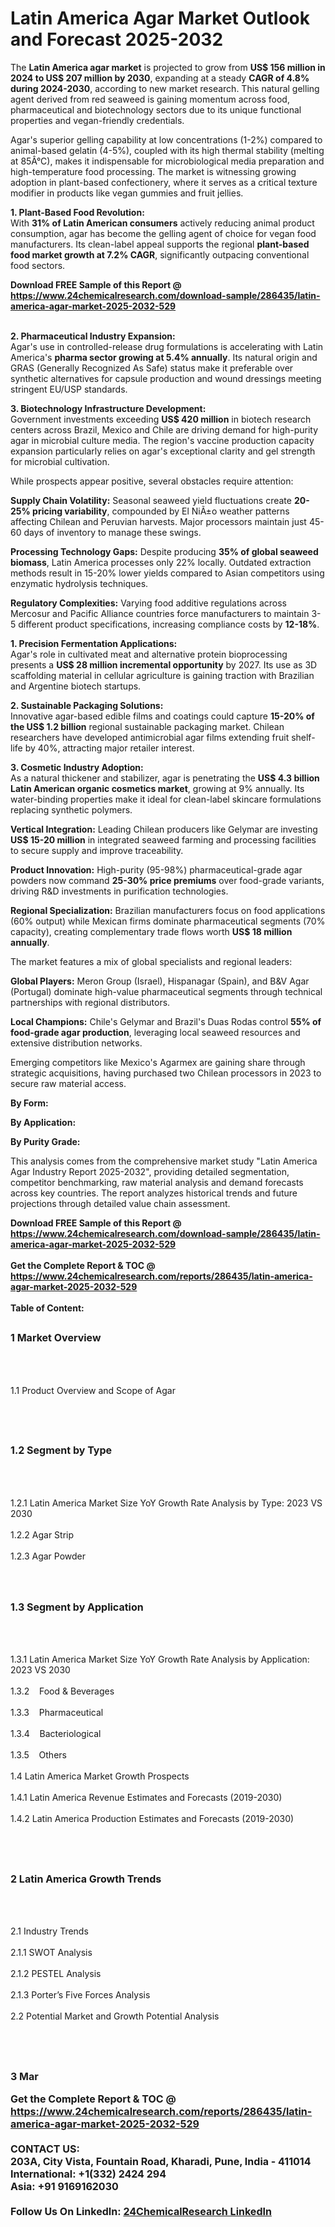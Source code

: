 <h1>Latin America Agar Market Outlook and Forecast 2025-2032</h1><p>The <strong>Latin America agar market</strong> is projected to grow from <strong>US$ 156 million in 2024 to US$ 207 million by 2030</strong>, expanding at a steady <strong>CAGR of 4.8% during 2024-2030</strong>, according to new market research. This natural gelling agent derived from red seaweed is gaining momentum across food, pharmaceutical and biotechnology sectors due to its unique functional properties and vegan-friendly credentials.</p><p>Agar's superior gelling capability at low concentrations (1-2%) compared to animal-based gelatin (4-5%), coupled with its high thermal stability (melting at 85Â°C), makes it indispensable for microbiological media preparation and high-temperature food processing. The market is witnessing growing adoption in plant-based confectionery, where it serves as a critical texture modifier in products like vegan gummies and fruit jellies.</p><p><strong>1. Plant-Based Food Revolution:</strong><br>
With <strong>31% of Latin American consumers</strong> actively reducing animal product consumption, agar has become the gelling agent of choice for vegan food manufacturers. Its clean-label appeal supports the regional <strong>plant-based food market growth at 7.2% CAGR</strong>, significantly outpacing conventional food sectors.</p><div><b>Download FREE Sample of this Report @ 
            <a href="https://www.24chemicalresearch.com/download-sample/286435/latin-america-agar-market-2025-2032-529">
            https://www.24chemicalresearch.com/download-sample/286435/latin-america-agar-market-2025-2032-529</a></b></div><br><p><strong>2. Pharmaceutical Industry Expansion:</strong><br>
Agar's use in controlled-release drug formulations is accelerating with Latin America's <strong>pharma sector growing at 5.4% annually</strong>. Its natural origin and GRAS (Generally Recognized As Safe) status make it preferable over synthetic alternatives for capsule production and wound dressings meeting stringent EU/USP standards.</p><p><strong>3. Biotechnology Infrastructure Development:</strong><br>
Government investments exceeding <strong>US$ 420 million</strong> in biotech research centers across Brazil, Mexico and Chile are driving demand for high-purity agar in microbial culture media. The region's vaccine production capacity expansion particularly relies on agar's exceptional clarity and gel strength for microbial cultivation.</p><p>While prospects appear positive, several obstacles require attention:</p><p><strong>Supply Chain Volatility:</strong> Seasonal seaweed yield fluctuations create <strong>20-25% pricing variability</strong>, compounded by El NiÃ±o weather patterns affecting Chilean and Peruvian harvests. Major processors maintain just 45-60 days of inventory to manage these swings.</p><p><strong>Processing Technology Gaps:</strong> Despite producing <strong>35% of global seaweed biomass</strong>, Latin America processes only 22% locally. Outdated extraction methods result in 15-20% lower yields compared to Asian competitors using enzymatic hydrolysis techniques.</p><p><strong>Regulatory Complexities:</strong> Varying food additive regulations across Mercosur and Pacific Alliance countries force manufacturers to maintain 3-5 different product specifications, increasing compliance costs by <strong>12-18%</strong>.</p><p><strong>1. Precision Fermentation Applications:</strong><br>
Agar's role in cultivated meat and alternative protein bioprocessing presents a <strong>US$ 28 million incremental opportunity</strong> by 2027. Its use as 3D scaffolding material in cellular agriculture is gaining traction with Brazilian and Argentine biotech startups.</p><p><strong>2. Sustainable Packaging Solutions:</strong><br>
Innovative agar-based edible films and coatings could capture <strong>15-20% of the US$ 1.2 billion</strong> regional sustainable packaging market. Chilean researchers have developed antimicrobial agar films extending fruit shelf-life by 40%, attracting major retailer interest.</p><p><strong>3. Cosmetic Industry Adoption:</strong><br>
As a natural thickener and stabilizer, agar is penetrating the <strong>US$ 4.3 billion Latin American organic cosmetics market</strong>, growing at 9% annually. Its water-binding properties make it ideal for clean-label skincare formulations replacing synthetic polymers.</p><p><strong>Vertical Integration:</strong> Leading Chilean producers like Gelymar are investing <strong>US$ 15-20 million</strong> in integrated seaweed farming and processing facilities to secure supply and improve traceability.</p><p><strong>Product Innovation:</strong> High-purity (95-98%) pharmaceutical-grade agar powders now command <strong>25-30% price premiums</strong> over food-grade variants, driving R&amp;D investments in purification technologies.</p><p><strong>Regional Specialization:</strong> Brazilian manufacturers focus on food applications (60% output) while Mexican firms dominate pharmaceutical segments (70% capacity), creating complementary trade flows worth <strong>US$ 18 million annually</strong>.</p><p>The market features a mix of global specialists and regional leaders:</p><p><strong>Global Players:</strong> Meron Group (Israel), Hispanagar (Spain), and B&amp;V Agar (Portugal) dominate high-value pharmaceutical segments through technical partnerships with regional distributors.</p><p><strong>Local Champions:</strong> Chile's Gelymar and Brazil's Duas Rodas control <strong>55% of food-grade agar production</strong>, leveraging local seaweed resources and extensive distribution networks.</p><p>Emerging competitors like Mexico's Agarmex are gaining share through strategic acquisitions, having purchased two Chilean processors in 2023 to secure raw material access.</p><p><strong>By Form:</strong></p><p><strong>By Application:</strong></p><p><strong>By Purity Grade:</strong></p><p>This analysis comes from the comprehensive market study "Latin America Agar Industry Report 2025-2032", providing detailed segmentation, competitor benchmarking, raw material analysis and demand forecasts across key countries. The report analyzes historical trends and future projections through detailed value chain assessment.</p><div><b>Download FREE Sample of this Report @ 
            <a href="https://www.24chemicalresearch.com/download-sample/286435/latin-america-agar-market-2025-2032-529">
            https://www.24chemicalresearch.com/download-sample/286435/latin-america-agar-market-2025-2032-529</a></b></div><br><div><b>Get the Complete Report & TOC @ 
            <a href="https://www.24chemicalresearch.com/reports/286435/latin-america-agar-market-2025-2032-529">
            https://www.24chemicalresearch.com/reports/286435/latin-america-agar-market-2025-2032-529</a></b></div><br>
            <b>Table of Content:</b><p><h2><span style="font-size:16px"><strong>1 Market Overview&nbsp;&nbsp; &nbsp;</strong></span></h2><br />
<br />
<p>1.1 Product Overview and Scope of Agar&nbsp;</p><br />
<br />
<h2><strong><span style="font-size:16px">1.2 Segment by Type&nbsp;&nbsp; &nbsp;</span></strong></h2><br />
<br />
<p>1.2.1 Latin America Market Size YoY Growth Rate Analysis by Type: 2023 VS 2030&nbsp;&nbsp; &nbsp;<br /><br />
1.2.2 Agar Strip&nbsp;&nbsp; &nbsp;<br /><br />
1.2.3 Agar Powder<br /><br />
<br />
<h2><span style="font-size:16px"><strong>1.3 Segment by Application&nbsp;&nbsp;</strong></span></h2><br />
<br />
<p>1.3.1 Latin America Market Size YoY Growth Rate Analysis by Application: 2023 VS 2030&nbsp;&nbsp; &nbsp;<br /><br />
1.3.2&nbsp;&nbsp; &nbsp;Food & Beverages<br /><br />
1.3.3&nbsp;&nbsp; &nbsp;Pharmaceutical<br /><br />
1.3.4&nbsp;&nbsp; &nbsp;Bacteriological<br /><br />
1.3.5&nbsp;&nbsp; &nbsp;Others<br /><br />
1.4 Latin America Market Growth Prospects&nbsp;&nbsp; &nbsp;<br /><br />
1.4.1 Latin America Revenue Estimates and Forecasts (2019-2030)&nbsp;&nbsp; &nbsp;<br /><br />
1.4.2 Latin America Production Estimates and Forecasts (2019-2030)&nbsp;&nbsp;</p><br />
<br />
<h2><span style="font-size:16px"><strong>2 Latin America Growth Trends&nbsp;&nbsp; &nbsp;</strong></span></h2><br />
<br />
<p>2.1 Industry Trends&nbsp;&nbsp; &nbsp;<br /><br />
2.1.1 SWOT Analysis&nbsp;&nbsp; &nbsp;<br /><br />
2.1.2 PESTEL Analysis&nbsp;&nbsp; &nbsp;<br /><br />
2.1.3 Porter&rsquo;s Five Forces Analysis&nbsp;&nbsp; &nbsp;<br /><br />
2.2 Potential Market and Growth Potential Analysis&nbsp;&nbsp; &nbsp;</p><br />
<br />
<h2><span style="font-size:16px"><strong>3 Mar</p><div><b>Get the Complete Report & TOC @ 
            <a href="https://www.24chemicalresearch.com/reports/286435/latin-america-agar-market-2025-2032-529">
            https://www.24chemicalresearch.com/reports/286435/latin-america-agar-market-2025-2032-529</a></b></div><br><b>CONTACT US:</b><br>
            203A, City Vista, Fountain Road, Kharadi, Pune, India - 411014<br>
            International: +1(332) 2424 294<br>
            Asia: +91 9169162030 <br><br>
            Follow Us On LinkedIn: <a href="https://www.linkedin.com/company/24chemicalresearch/">24ChemicalResearch LinkedIn</a>